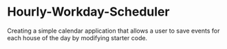 # Hourly-Workday-Scheduler
Creating a simple calendar application that allows a user to save events for each house of the day by modifying starter code.
